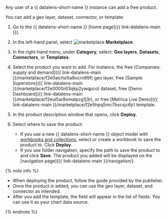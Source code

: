 Any user of a {{ datalens-short-name }} instance can add a free product.

You can add a geo layer, dataset, connector, or template:

1. Go to the {{ datalens-short-name }} [home page]({{ link-datalens-main }}).
1. In the left-hand panel, select ![marketplace](../../../_assets/console-icons/shopping-cart.svg) **Marketplace**.
1. In the right-hand menu, under **Category**, select: **Geo layers**, **Datasets**, **Connectors**, or **Templates**.
1. Select the product you want to add. For instance, the free [Companies: supply and demand]({{ link-datalens-main }}/marketplace/f2e0alcha1ta8ocrn99f) geo layer, free [Sample Superstore]({{ link-datalens-main }}/marketplace/f2e0000r63qkp2ywqpco) dataset, free [Demo Dashboard]({{ link-datalens-main }}/marketplace/f2eui5ar8omalpcg1j3r), or free [Metrica Live Demo]({{ link-datalens-main }}/marketplace/f2e5hpq5mc7bscsjc6jr) template.
1. In the product description window that opens, click **Deploy**.
1. Select where to save the product:

   * If you use a new {{ datalens-short-name }} object model with [workbooks and collections](../../../datalens/workbooks-collections/index.md), select or create a workbook to save the product to. Click **Deploy**.
   * If you use folder navigation, specify the path to save the product to and click **Save**. The product you added will be displayed on the [navigation page]({{ link-datalens-main }}/navigation/).

{% note info %}

* When deploying the product, follow the guide provided by the publisher.
* Once the product is added, you can use the geo layer, dataset, and connector as intended.
* After you add the template, the field will appear in the list of fields. You can use it as your chart data source.

{% endnote %}
